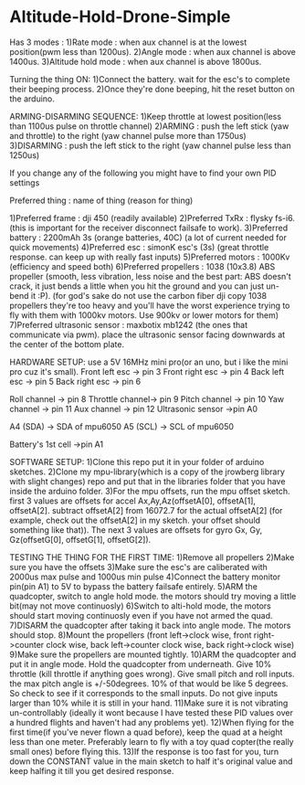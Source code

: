 # Altitude-Hold-Drone-Simple
Has 3 modes : 
1)Rate mode : when aux channel is at the lowest position(pwm less than 1200us).
2)Angle mode : when aux channel is above 1400us.
3)Altitude hold mode : when aux channel is above 1800us. 

Turning the thing ON: 
1)Connect the battery. wait for the esc's to complete their beeping process.
2)Once they're done beeping, hit the reset button on the arduino.

ARMING-DISARMING SEQUENCE: 
1)Keep throttle at lowest position(less than 1100us pulse on throttle channel)
2)ARMING : push the left stick (yaw and throttle) to the right (yaw channel pulse more than 1750us)
3)DISARMING : push the left stick to the right (yaw channel pulse less than 1250us)


If you change any of the following you might have to find your own PID settings

Preferred thing : name of thing (reason for thing) 

1)Preferred frame : dji 450 (readily available)
2)Preferred TxRx : flysky fs-i6. (this is important for the receiver disconnect failsafe to work).
3)Preferred battery : 2200mAh 3s (orange batteries, 40C) (a lot of current needed for quick movements)
4)Preferred esc : simonK esc's (3s) (great throttle response. can keep up with really fast inputs) 
5)Preferred motors : 1000Kv (efficiency and speed both)
6)Preferred propellers : 1038 (10x3.8) ABS propeller (smooth, less vibration, less noise and the best part: ABS doesn't crack, it just      bends a little when you hit the ground and you can just un-bend it :P). (for god's sake do not use the carbon fiber dji copy 1038        propellers they're too heavy and you'll have the worst experience trying to fly with them with 1000kv motors. Use 900kv or lower        motors for them)
7)Preferred ultrasonic sensor : maxbotix mb1242 (the ones that communicate via pwm). place the ultrasonic sensor facing downwards at the 
                              center of the bottom plate.

HARDWARE SETUP: use a 5V 16MHz mini pro(or an uno, but i like the mini pro cuz it's small).
Front left esc  -> pin 3
Front right esc -> pin 4
Back left esc   -> pin 5
Back right esc  -> pin 6

Roll channel    -> pin 8
Throttle channel-> pin 9
Pitch channel   -> pin 10
Yaw channel     -> pin 11 
Aux channel     -> pin 12
Ultrasonic sensor ->pin A0

A4 (SDA) -> SDA of mpu6050
A5 (SCL) -> SCL of mpu6050

Battery's 1st cell ->pin A1

SOFTWARE SETUP: 
1)Clone this repo put it in your folder of arduino sketches.
2)Clone my mpu-library(which is a copy of the jrowberg library with slight changes) repo and put that in the libraries folder that you     have inside the arduino folder.
3)For the mpu offsets, run the mpu offset sketch. first 3 values are offsets for accel Ax,Ay,Az(offsetA[0], offsetA[1], 
  offsetA[2]. subtract offsetA[2] from 16072.7 for the actual offsetA[2] (for example, check out the offsetA[2] in my sketch. your         offset should something like that)). The next 3 values are offsets for gyro Gx, Gy, Gz(offsetG[0], offsetG[1], offsetG[2]).

TESTING THE THING FOR THE FIRST TIME: 
1)Remove all propellers
2)Make sure you have the offsets
3)Make sure the esc's are caliberated with 2000us max pulse and 1000us min pulse
4)Connect the battery monitor pin(pin A1) to 5V to bypass the battery failsafe entirely.
5)ARM the quadcopter, switch to angle hold mode. the motors should try moving a little bit(may not move continuosly)
6)Switch to alti-hold mode, the motors should start moving continuosly even if you have not armed the quad.
7)DISARM the quadcopter after taking it back into angle mode. The motors should stop. 
8)Mount the propellers (front left->clock wise, front right->counter clock wise, back left->counter clock wise, back right->clock wise)
9)Make sure the propellers are mounted tightly.
10)ARM the quadcopter and put it in angle mode. Hold the quadcopter from underneath. Give 10% throttle (kill throttle if anything goes      wrong). Give small pitch and roll inputs. the max pitch angle is +/-50degrees. 10% of that would be like 5 degrees. So check to see      if it corresponds to the small inputs. Do not give inputs larger than 10% while it is still in your hand. 
11)Make sure it is not vibrating un-controllably (ideally it wont because I have tested these PID values over a hundred flights and        haven't had any problems yet).
12)When flying for the first time(if you've never flown a quad before), keep the quad at a height less than one meter. Preferably learn    to fly with a toy quad copter(the really small ones) before flying this.
13)If the response is too fast for you, turn down the CONSTANT value in the main sketch to half it's original value and keep halfing it    till you get desired response.





